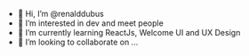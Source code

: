 - 👋 Hi, I’m @renalddubus
- 👀 I’m interested in dev and meet people
- 🌱 I’m currently learning ReactJs, Welcome UI and UX Design
- 💞️ I’m looking to collaborate on ...

<!---
renalddubus/renalddubus is a ✨ special ✨ repository because its `README.md` (this file) appears on your GitHub profile.
You can click the Preview link to take a look at your changes.
--->
